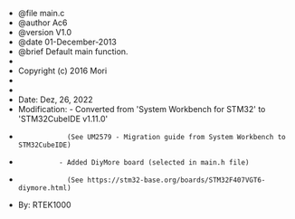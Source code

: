  * @file    main.c
 * @author  Ac6
 * @version V1.0
 * @date    01-December-2013
 * @brief   Default main function.
 *
 * Copyright (c) 2016 Mori
 *
 *
 * Date: Dez, 26, 2022
 * Modification: - Converted from 'System Workbench for STM32' to 'STM32CubeIDE v1.11.0'
 *                 (See UM2579 - Migration guide from System Workbench to STM32CubeIDE)
 *               - Added DiyMore board (selected in main.h file)
 *                 (See https://stm32-base.org/boards/STM32F407VGT6-diymore.html)
 * By: RTEK1000
